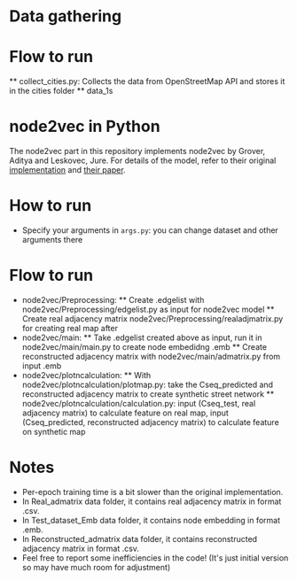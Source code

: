 

# Data gathering

# Flow to run
** collect_cities.py: Collects the data from OpenStreetMap API and stores it in the cities folder
** data_1s

# node2vec in Python
The node2vec part in this repository implements node2vec by Grover, Aditya and Leskovec, Jure. For details of the model, refer to their original [implementation](https://github.com/aditya-grover/node2vec/tree/master) and [their paper](https://arxiv.org/pdf/1607.00653).

# How to run
* Specify your arguments in `args.py`: you can change dataset and other arguments there

# Flow to run
* node2vec/Preprocessing:
** Create .edgelist with node2vec/Preprocessing/edgelist.py as input for node2vec model
** Create real adjacency matrix node2vec/Preprocessing/realadjmatrix.py for creating real map after
* node2vec/main:
** Take .edgelist created above as input, run it in node2vec/main/main.py to create node embedidng .emb
** Create reconstructed adjacency matrix with node2vec/main/admatrix.py from input .emb 
* node2vec/plotncalculation:
** With node2vec/plotncalculation/plotmap.py: take the Cseq_predicted and reconstructed adjacency matrix to create synthetic street network
** node2vec/plotncalculation/calculation.py: input (Cseq_test, real adjacency matrix) to calculate feature on real map, input (Cseq_predicted, reconstructed adjacency matrix) to calculate feature on synthetic map

# Notes
* Per-epoch training time is a bit slower than the original implementation.
* In Real_admatrix data folder, it contains real adjacency matrix in format .csv.
* In Test_dataset_Emb data folder, it contains node embedding in format .emb.
* In Reconstructed_admatrix data folder, it contains reconstructed adjacency matrix in format .csv.
* Feel free to report some inefficiencies in the code! (It's just initial version so may have much room for adjustment)
